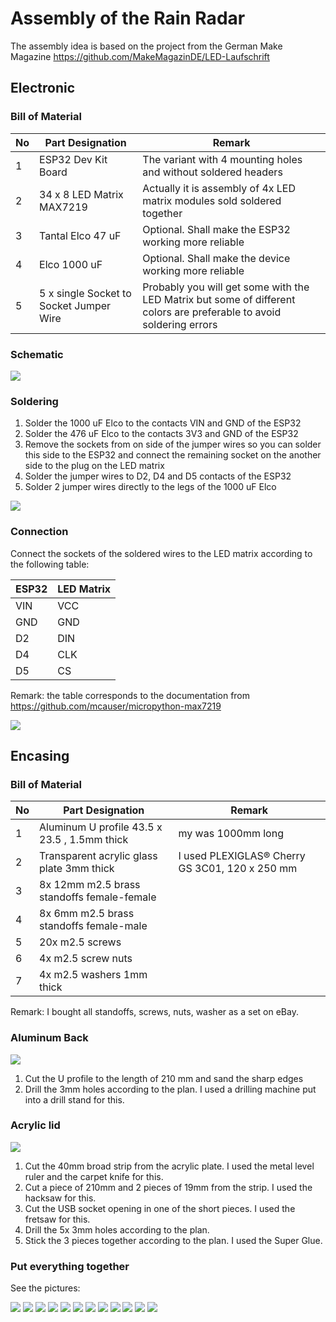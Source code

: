# Assembly of the Rain Radar

The assembly idea is based on the project from the German Make Magazine https://github.com/MakeMagazinDE/LED-Laufschrift

## Electronic

### Bill of Material

| No | Part Designation | Remark |
|----|------------------|--------|
| 1 | ESP32 Dev Kit Board | The variant with 4 mounting holes and without soldered headers |
| 2 | 34 x 8 LED Matrix MAX7219 | Actually it is assembly of 4x LED matrix modules sold soldered together |
| 3 | Tantal Elco 47 uF | Optional. Shall make the ESP32 working more reliable |
| 4 | Elco 1000 uF | Optional. Shall make the device working more reliable |
| 5 | 5 x single Socket to Socket Jumper Wire | Probably you will get some with the LED Matrix but some of different colors are preferable to avoid soldering errors |

### Schematic

![](schematic.jpg)

### Soldering

1. Solder the 1000 uF Elco to the contacts VIN and GND of the ESP32
2. Solder the 476 uF Elco to the contacts 3V3 and GND of the ESP32
3. Remove the sockets from on side of the jumper wires so you can solder this side to the ESP32 and connect the remaining socket on the another side to the plug on the LED matrix
4. Solder the jumper wires to D2, D4 and D5 contacts of the ESP32
5. Solder 2 jumper wires directly to the legs of the 1000 uF Elco

![](assembly_01.jpg)

### Connection

Connect the sockets of the soldered wires to the LED matrix according to the following table:

| ESP32 | LED Matrix |
|-------|------------|
| VIN |	VCC |
| GND |	GND |
| D2 | DIN |
| D4 | CLK |
| D5 | CS |

Remark: the table corresponds to the documentation from https://github.com/mcauser/micropython-max7219

![](assembly_02.jpg)

## Encasing

### Bill of Material

| No | Part Designation | Remark |
|----|------------------|--------|
| 1 | Aluminum U profile 43.5 x 23.5 , 1.5mm thick | my was 1000mm long |
| 2 | Transparent acrylic glass plate 3mm thick | I used PLEXIGLAS® Cherry GS 3C01,  120 x 250 mm  |
| 3 | 8x 12mm m2.5 brass standoffs female-female | |
| 4 | 8x 6mm m2.5 brass standoffs female-male | |
| 5 | 20x m2.5 screws | |
| 6 | 4x m2.5 screw nuts | |
| 7 | 4x m2.5 washers 1mm thick | |

Remark: I bought all standoffs, screws, nuts, washer as a set on eBay.

### Aluminum Back

![](casing.png)

1. Cut the U profile to the length of 210 mm and sand the sharp edges
2. Drill the 3mm holes according to the plan. I used a drilling machine put into a drill stand for this.


### Acrylic lid

![](lid.png)

1. Cut the 40mm broad strip from the acrylic plate. I used the metal level ruler and the carpet knife for this.
2. Cut a piece of 210mm and 2 pieces of 19mm from the strip. I used the hacksaw for this.
3. Cut the USB socket opening in one of the short pieces. I used the fretsaw for this.
4. Drill the 5x 3mm holes according to the plan.
5. Stick the 3 pieces together according to the plan. I used the Super Glue.

### Put everything together 

See the pictures:

![](assembly_03.jpg)
![](assembly_04.jpg)
![](assembly_05.jpg)
![](assembly_06.jpg)
![](assembly_07.jpg)
![](assembly_08.jpg)
![](assembly_09.jpg)
![](assembly_10.jpg)
![](assembly_11.jpg)
![](assembly_12.jpg)
![](assembly_13.jpg)
![](exploded_view.png)
